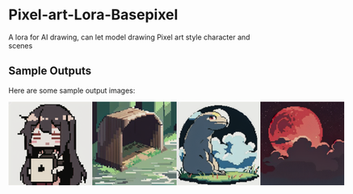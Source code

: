 # Pixel-art-Lora-Basepixel
A lora for AI drawing, can let model drawing Pixel art style character and scenes

## Sample Outputs
Here are some sample output images:

<div style="display:flex;">
    <img src="sample/00027-4175616060.png" style="width:33%; height:auto;">
    <img src="sample/00198-1701572373.png" style="width:33%; height:auto;">
    <img src="sample/00219-3490095212.png" style="width:33%; height:auto;">
    <img src="sample/00015-209914102.png" style="width:33%; height:auto;">
</div>



